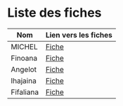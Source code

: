 # Liste des fiches

                    

|Nom      |Lien vers les fiches   |
|---------|-----------------------|
|MICHEL   |[Fiche](./MICHEL.md)   |
|Finoana  |[Fiche](./FINOANA.md)  |
|Angelot  |[Fiche](./ANGELOT.md)  |
|Ihajaina |[Fiche](./IHAJAINA.md) |
|Fifaliana|[Fiche](./Fifaliana.md)|
